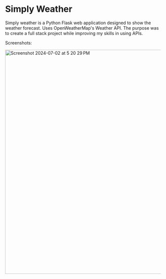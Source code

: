 # Simply Weather
 
Simply weather is a Python Flask web application designed to show the weather forecast.
Uses OpenWeatherMap's Weather API.
The purpose was to create a full stack project while improving my skills in using APIs.

Screenshots:

<img width="726" alt="Screenshot 2024-07-02 at 5 20 29 PM" src="https://github.com/IssacMathai/Simply-Weather/assets/82129993/01ffe499-5582-4927-9b49-10082595186c">
